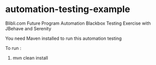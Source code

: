 # automation-testing-example
Blibli.com Future Program Automation Blackbox Testing Exercise with JBehave and Serenity


You need Maven installed to run this automation testing

To run :
1. mvn clean install
